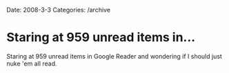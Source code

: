 Date: 2008-3-3
Categories: /archive

# Staring at 959 unread items in...

Staring at 959 unread items in Google Reader and wondering if I should just nuke 'em all read.

